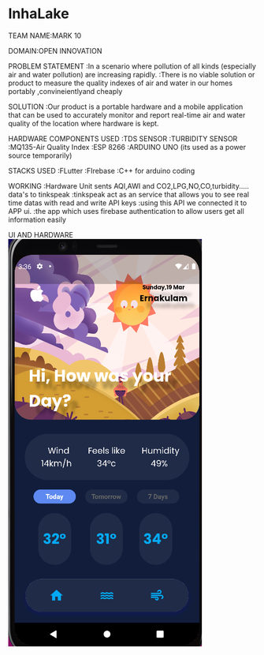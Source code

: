 # InhaLake
TEAM NAME:MARK 10

DOMAIN:OPEN INNOVATION

PROBLEM STATEMENT 
	:In a scenario where pollution of all kinds (especially air and water pollution) are increasing rapidly.
	:There is no viable 	solution or product to measure the quality indexes of air and water in our homes portably ,convineientlyand cheaply

SOLUTION 
	:Our product is a portable hardware and a mobile application that can be used to accurately monitor and report real-time air 	 and water quality of the location where hardware is kept.


HARDWARE COMPONENTS USED
	:TDS SENSOR
	:TURBIDITY SENSOR
	:MQ135-Air Quality Index
	:ESP 8266
	:ARDUINO UNO (its used as a power source temporarily)
	
STACKS USED
	:FLutter
	:FIrebase
	:C++ for arduino coding


WORKING
	:Hardware Unit sents AQI,AWI and CO2,LPG,NO,CO,turbidity..... data's to tinkspeak
	:tinkspeak act as an service that allows you to see real time datas with read and write API keys
	:using this API we connected it to APP ui.
	:the app which uses firebase authentication to allow users get all information easily
 

UI AND HARDWARE
<img src="homepage.png">
